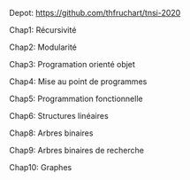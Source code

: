Depot: https://github.com/thfruchart/tnsi-2020

Chap1: Récursivité 

Chap2: Modularité 

Chap3: Programation orienté objet

Chap4: Mise au point de programmes

Chap5: Programmation fonctionnelle

Chap6: Structures linéaires

Chap8: Arbres binaires

Chap9: Arbres binaires de recherche

Chap10: Graphes
